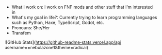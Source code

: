 - What I work on: I work on FNF mods and other stuff that I'm interested in
- What's my goal in life?: Currently trying to learn programming languages such as Python, Haxe, TypeScript, Godot, etc.
- Pronouns: She/Her
- Transfem

![GitHub Stats](https://github-readme-stats.vercel.app/api username==nebulazone1&theme=radical)
